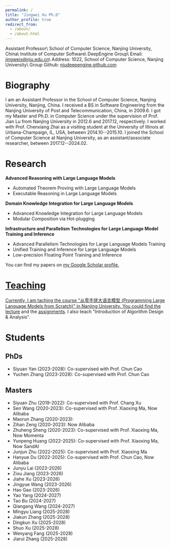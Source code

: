 ```yaml
---
permalink: /
title: "Jingwei Xu Ph.D"
author_profile: true
redirect_from: 
  - /about/
  - /about.html
---
```


Assistant Professor\\
School of Computer Science, Nanjing University, China\\
Institute of Computer Software\\
DeepEngine Group\\
Email: jingweix@nju.edu.cn\\
Address: 1022,  School of Computer Science, Nanjing University\\
Group Github: [njudeepengine.github.com](https://github.com/NJUDeepEngine)


# Biography

I am an Assistant Professor in the School of Computer Science, Nanjing University, Nanjing, China. I received a BS in Software Engineering from the Nanjing University of Post and Telecommunication, China, in 2009.6. I got my Master and Ph.D. in Computer Science under the supervision of Prof. Jian Lu from Nanjing University in 2012.6 and 2017.12, respectively. I worked with Prof. Chenxiang Zhai as a visiting student at the University of Illinois at Urbana-Champaign, IL, USA, between 2014.10--2015.10. I joined the School of Computer Science at Nanjing University, as an assistant/associate researcher, between 2017.12--2024.02. 

# Research

**Advanced Reasoning with Large Language Models**
* Automated Theorem Proving with Large Language Models
* Executable Reasoning in Large Language Models

**Domain Knowledge Integration for Large Language Models**
* Advanced Knowledge Integration for Large Language Models
* Modular Composition via Hot-plugging
<!-- LLM-based applications demand not only strong reasoning capabilities but also efficient integration of diverse domain knowledge. Existing approaches, such as fine-tuning and PEFT-based modules, often struggle with multi-domain and cross-disciplinary tasks, especially in selecting and combining multiple knowledge modules dynamically. Current systems typically support only single-module adaptation and lack mechanisms for scalable, user-aware knowledge activation. To address this, we explore modular and extensible frameworks that enable LLMs to continuously incorporate and reason over heterogeneous third-party knowledge modules, advancing the flexibility and applicability of LLM-driven software systems. -->

**Infrastructure and Parallelism Technologies for Large Language Model Training and Inference**
* Advanced Parallelism Technologies for Large Language Models Training
* Unified Training and Inference for Large Language Models
* Low-precision Floating Point Training and Inference

<!-- We study the capabilities of large language models in formal reasoning tasks, with a focus on automated theorem proving (ATP). Our research aims to enhance the reasoning depth, consistency, and proof traceability of LLMs by integrating symbolic structures, search-based strategies, and data generation techniques. We develop methods that enable LLMs to interact with formal systems, perform logical deductions, and generate verifiable proofs in diverse domains. This work contributes to the broader goal of building AI systems capable of robust, interpretable, and mathematically grounded reasoning. -->


You can find my papers on <a href="{{site.author.googlescholar}}">my Google Scholar profile. 


# Teaching

Currently, I am taching the course "从零手搓大语言模型 (Programming Large Language Models from Scratch)" in Nanjing University. You could find the [lecture](https://njudeepengine.github.io/llm-course-lecture/) and the [assignments](https://github.com/NJUDeepEngine/llm-assignments). I also teach "Introduction of Algorithm Design & Analysis".

# Students
## PhDs
* Siyuan Yan (2023-2028): Co-supervised with Prof. Chun Cao
* Yuchen Zhang (2023-2028): Co-supervised with Prof. Chun Cao

## Masters
* Siyuan Zhu (2019-2022): Co-supervised with Prof. Chang Xu
* Sen Wang (2020-2023): Co-supervised with Prof. Xiaoxing Ma, Now Alibaba
* Maorun Zhang (2020-2023): 
* Zihan Zeng (2020-2023): Now Alibaba
* Zhuheng Sheng (2020-2023): Co-supervised with Prof. Xiaoxing Ma, Now Momenta
* Yunpeng Huang (2022-2025): Co-supervised with Prof. Xiaoxing Ma, Now SandAI
* Junjun Zhu (2022-2025): Co-supervised with Prof. Xiaoxing Ma
* Hanyue Du (2022-2025): Co-supervised with Prof. Chun Cao, Now Alibaba
* Junyu Lai (2023-2026)
* Zixu Jiang (2023-2026)
* Jiahe Xu (2023-2026)
* Jingyue Wang (2023-2026)
* Hao Gao (2023-2026)
* Yao Yang (2024-2027)
* Tao Bu (2024-2027)
* Qiangang Wang (2024-2027)
* Mingyu Liang (2025-2028)
* Jiakun Zhang (2025-2028)
* Dingkun Xu (2025-2028)
* Shuo Xu (2025-2028)
* Wenyang Fang (2025-2028)
* Jiarui Zhang (2025-2028)